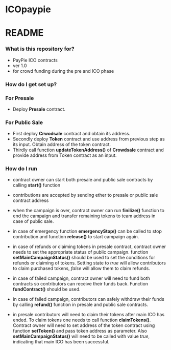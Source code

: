 # ICOpaypie

# README #




### What is this repository for? 

* PayPie ICO contracts
* ver 1.0
* for crowd funding during the pre and ICO phase


### How do I get set up? 

### For Presale

* Deploy **Presale** contract. 

### For Public Sale


* First deploy **Crwodsale** contract and obtain its address.  
* Secondly deploy **Token** contract and use address from previous step as its input. Obtain address of the token contract.  
* Thirdly call function **updateTokenAddress()** of **Crowdsale** contract and provide address from Token contract as an input.


### How do I run

* contract owner can start both presale and public sale contracts by calling **start()** function
* contributions are accepted by sending ether to presale or public sale contract address
* when the campaign is over, contract owner can run **finilize()** function to end the campaign and transfer remaining tokens to team address in case of public sale. 
* in case of emergency function **emergencyStop()** can be called to stop contribution and function **release()** to start campaign again. 
* in case of refunds or claiming tokens in presale contract, contract owner needs to set the appropriate status of public campaign.
 function **setMainCampaignStatus()** should be used to set the conditions for refunds or claiming of tokens. 
 Setting state to *true* will allow contributors to claim purchased tokens, *false* will allow them to claim refunds. 
* in case of failed campaign, contract owner will need to fund both contracts so contributors can receive their funds back.
 Function **fundContract()** should be used. 

* in case of failed campaign, contributors can safely withdraw their funds by calling **refund()** function in presale and public sale contracts. 
* in presale contributors will need to claim their tokens after main ICO has ended. To claim tokens one needs to call function **claimTokens()**.
Contract owner will need to set address of the token contract using function **setToken()** and pass token address as parameter. Also **setMainCampaignStatus()** will need to be called with value *true*, indicating that main ICO has been successful.  

